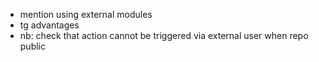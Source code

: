 - mention using external modules
- tg advantages
- nb: check that action cannot be triggered via external user when repo public